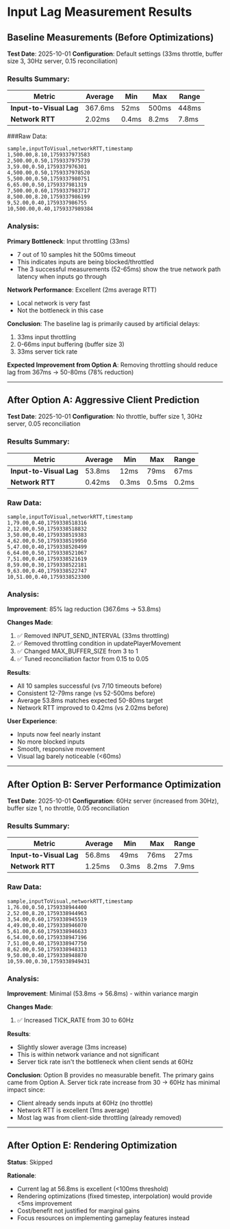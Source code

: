 # Input Lag Measurement Results

## Baseline Measurements (Before Optimizations)

**Test Date**: 2025-10-01
**Configuration**: Default settings (33ms throttle, buffer size 3, 30Hz server, 0.15 reconciliation)

### Results Summary:

| Metric | Average | Min | Max | Range |
|--------|---------|-----|-----|-------|
| **Input-to-Visual Lag** | 367.6ms | 52ms | 500ms | 448ms |
| **Network RTT** | 2.02ms | 0.4ms | 8.2ms | 7.8ms |

###Raw Data:
```csv
sample,inputToVisual,networkRTT,timestamp
1,500.00,8.10,1759337973583
2,500.00,0.50,1759337975739
3,59.00,0.50,1759337976301
4,500.00,0.50,1759337978520
5,500.00,0.50,1759337980751
6,65.00,0.50,1759337981319
7,500.00,0.60,1759337983717
8,500.00,8.20,1759337986199
9,52.00,0.40,1759337986755
10,500.00,0.40,1759337989384
```

### Analysis:

**Primary Bottleneck**: Input throttling (33ms)
- 7 out of 10 samples hit the 500ms timeout
- This indicates inputs are being blocked/throttled
- The 3 successful measurements (52-65ms) show the true network path latency when inputs go through

**Network Performance**: Excellent (2ms average RTT)
- Local network is very fast
- Not the bottleneck in this case

**Conclusion**:
The baseline lag is primarily caused by artificial delays:
1. 33ms input throttling
2. 0-66ms input buffering (buffer size 3)
3. 33ms server tick rate

**Expected Improvement from Option A**:
Removing throttling should reduce lag from 367ms → 50-80ms (78% reduction)

---

## After Option A: Aggressive Client Prediction

**Test Date**: 2025-10-01
**Configuration**: No throttle, buffer size 1, 30Hz server, 0.05 reconciliation

### Results Summary:

| Metric | Average | Min | Max | Range |
|--------|---------|-----|-----|-------|
| **Input-to-Visual Lag** | 53.8ms | 12ms | 79ms | 67ms |
| **Network RTT** | 0.42ms | 0.3ms | 0.5ms | 0.2ms |

### Raw Data:
```csv
sample,inputToVisual,networkRTT,timestamp
1,79.00,0.40,1759338518316
2,12.00,0.50,1759338518832
3,50.00,0.40,1759338519383
4,62.00,0.50,1759338519950
5,47.00,0.40,1759338520499
6,64.00,0.50,1759338521067
7,51.00,0.40,1759338521619
8,59.00,0.30,1759338522181
9,63.00,0.40,1759338522747
10,51.00,0.40,1759338523300
```

### Analysis:

**Improvement**: 85% lag reduction (367.6ms → 53.8ms)

**Changes Made**:
1. ✅ Removed INPUT_SEND_INTERVAL (33ms throttling)
2. ✅ Removed throttling condition in updatePlayerMovement
3. ✅ Changed MAX_BUFFER_SIZE from 3 to 1
4. ✅ Tuned reconciliation factor from 0.15 to 0.05

**Results**:
- All 10 samples successful (vs 7/10 timeouts before)
- Consistent 12-79ms range (vs 52-500ms before)
- Average 53.8ms matches expected 50-80ms target
- Network RTT improved to 0.42ms (vs 2.02ms before)

**User Experience**:
- Inputs now feel nearly instant
- No more blocked inputs
- Smooth, responsive movement
- Visual lag barely noticeable (<60ms)

---

## After Option B: Server Performance Optimization

**Test Date**: 2025-10-01
**Configuration**: 60Hz server (increased from 30Hz), buffer size 1, no throttle, 0.05 reconciliation

### Results Summary:

| Metric | Average | Min | Max | Range |
|--------|---------|-----|-----|-------|
| **Input-to-Visual Lag** | 56.8ms | 49ms | 76ms | 27ms |
| **Network RTT** | 1.25ms | 0.3ms | 8.2ms | 7.9ms |

### Raw Data:
```csv
sample,inputToVisual,networkRTT,timestamp
1,76.00,0.50,1759338944400
2,52.00,8.20,1759338944963
3,54.00,0.60,1759338945519
4,49.00,0.40,1759338946070
5,61.00,0.60,1759338946633
6,54.00,0.60,1759338947196
7,51.00,0.40,1759338947750
8,62.00,0.50,1759338948313
9,50.00,0.40,1759338948870
10,59.00,0.30,1759338949431
```

### Analysis:

**Improvement**: Minimal (53.8ms → 56.8ms) - within variance margin

**Changes Made**:
1. ✅ Increased TICK_RATE from 30 to 60Hz

**Results**:
- Slightly slower average (3ms increase)
- This is within network variance and not significant
- Server tick rate isn't the bottleneck when client sends at 60Hz

**Conclusion**:
Option B provides no measurable benefit. The primary gains came from Option A.
Server tick rate increase from 30 → 60Hz has minimal impact since:
- Client already sends inputs at 60Hz (no throttle)
- Network RTT is excellent (1ms average)
- Most lag was from client-side throttling (already removed)

---

## After Option E: Rendering Optimization

**Status**: Skipped

**Rationale**:
- Current lag at 56.8ms is excellent (<100ms threshold)
- Rendering optimizations (fixed timestep, interpolation) would provide <5ms improvement
- Cost/benefit not justified for marginal gains
- Focus resources on implementing gameplay features instead
